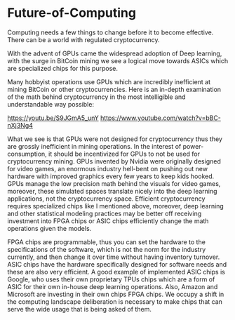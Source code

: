 # Future-of-Computing


Computing needs a few things to change before it to become effective. There can be a world with regulated cryptocurrency.

With the advent of GPUs came the widespread adoption of Deep learning, with the surge in BitCoin mining we see a logical move towards ASICs which are specialized chips for this purpose.

Many hobbyist operations use GPUs which are incredibly inefficient at mining BitCoin or other cryptocurrencies. Here is an in-depth examination of the math behind cryptocurrency in the most intelligible and understandable way possible:

https://youtu.be/S9JGmA5_unY
https://www.youtube.com/watch?v=bBC-nXj3Ng4


What we see is that GPUs were not designed for cryptocurrency thus they are grossly inefficient in mining operations. In the interest of power-consumption, it should be incentivized for GPUs to not be used for cryptocurrency mining.
GPUs invented by Nvidia were originally designed for video games, an enormous industry hell-bent on pushing out new hardware with improved graphics every few years to keep kids hooked. GPUs manage the low precision math behind the 
visuals for video games, moreover, these simulated spaces translate nicely into the deep learning applications, not the cryptocurrency space. Efficient cryptocurrency requires specialized chips like I mentioned above, moreover, deep 
learning and other statistical modeling practices may be better off receiving investment into FPGA chips or ASIC chips efficiently change the math operations given the models.

FPGA chips are programmable, thus you can set the hardware to the specifications of the software, which is not the norm for the industry currently, and then change it over time without having inventory turnover. ASIC chips have the 
hardware specifically designed for software needs and these are also very efficient. A good example of implemented ASIC chips is Google, who uses their own proprietary TPUs chips which are a form of ASIC for their own in-house deep 
learning operations. Also, Amazon and Microsoft are investing in their own chips FPGA chips. We occupy a shift in the computing landscape deliberation is necessary to make chips that can serve the wide usage that is being asked of them.

